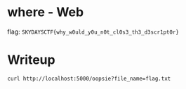 # where - Web

flag: `SKYDAYSCTF{why_w0uld_y0u_n0t_cl0s3_th3_d3scr1pt0r}`

# Writeup

`curl http://localhost:5000/oopsie?file_name=flag.txt`